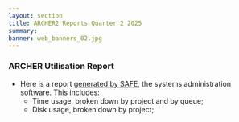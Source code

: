 ```yaml
---
layout: section
title: ARCHER2 Reports Quarter 2 2025
summary: 
banner: web_banners_02.jpg
---
```


### ARCHER Utilisation Report


* Here is a report [generated by SAFE](Q2_2025_safe.pdf), the systems administration
software.  This includes:
    * Time usage, broken down by project and by queue;
    * Disk usage, broken down by project;


<!--

### ARCHER SP Service


* [SP Service Report: Q2 2025](SP_Report_2Q25.pdf)


### ARCHER CSE Service

* [CSE Performance Report: Q2 2025](CSE_Report_2Q25.pdf)


-->
